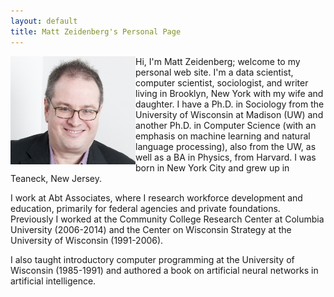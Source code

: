 ```yaml
---
layout: default
title: Matt Zeidenberg's Personal Page
---
```


<img align="left" src="MZ_Headshot_Buda.jpg" width="200">
Hi, I'm Matt Zeidenberg; welcome to my personal web site. 
I'm a data scientist, computer scientist,
sociologist, and writer living in Brooklyn, New York with my wife and 
daughter. I have a Ph.D.
in Sociology from the University of Wisconsin at Madison (UW) and another
Ph.D. in Computer Science (with an emphasis on machine learning and 
natural language processing), also from the UW, as well as a BA in Physics,
from Harvard. I was born in New York City and grew up in Teaneck, New 
Jersey.

I  work at Abt Associates, where I research workforce development and 
education, primarily for federal agencies and private foundations. 
Previously I worked at the Community College Research Center at 
Columbia University (2006-2014) and the Center on Wisconsin Strategy
at the University of Wisconsin (1991-2006).

I also taught introductory computer programming at the University of 
Wisconsin (1985-1991) and authored a book on artificial neural networks
in artificial intelligence.
